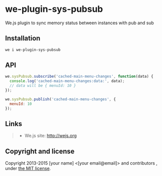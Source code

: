 # we-plugin-sys-pubsub

We.js plugin to sync memory status between instances with pub and sub

## Installation

```sh
we i we-plugin-sys-pubsub
```

## API

```js
we.sysPubsub.subscribe('cached-main-menu-changes', function(data) {
  console.log('cached-main-menu-changes:data:', data);
  // data will be { menuId: 10 }
});

we.sysPubsub.publish('cached-main-menu-changes', {
  menuId: 10
});
```

## Links

> * We.js site: http://wejs.org

## Copyright and license

Copyright 2013-2015 [your name] <[your email@email]> and contributors , under [the MIT license](LICENSE).

